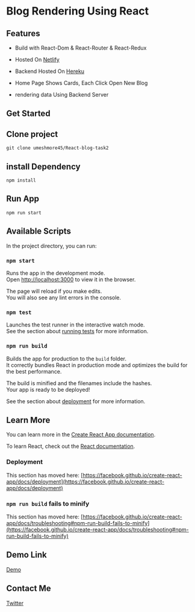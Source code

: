 # Blog Rendering Using React

## Features
- Build with React-Dom & React-Router &  React-Redux

- Hosted On [Netlify](https://www.netlify.com/)

- Backend Hosted On [Hereku](https://www.heroku.com/home)

- Home Page Shows Cards, Each Click Open New Blog

- rendering  data Using  Backend Server 

## Get Started

## Clone project

```
git clone umeshmore45/React-blog-task2
```
## install Dependency

```
npm install
```
## Run App
```
npm run start
```


## Available Scripts

In the project directory, you can run:

### `npm start`

Runs the app in the development mode.\
Open [http://localhost:3000](http://localhost:3000) to view it in the browser.

The page will reload if you make edits.\
You will also see any lint errors in the console.

### `npm test`

Launches the test runner in the interactive watch mode.\
See the section about [running tests](https://facebook.github.io/create-react-app/docs/running-tests) for more information.

### `npm run build`

Builds the app for production to the `build` folder.\
It correctly bundles React in production mode and optimizes the build for the best performance.

The build is minified and the filenames include the hashes.\
Your app is ready to be deployed!

See the section about [deployment](https://facebook.github.io/create-react-app/docs/deployment) for more information.



## Learn More

You can learn more in the [Create React App documentation](https://facebook.github.io/create-react-app/docs/getting-started).

To learn React, check out the [React documentation](https://reactjs.org/).



### Deployment

This section has moved here: [https://facebook.github.io/create-react-app/docs/deployment](https://facebook.github.io/create-react-app/docs/deployment)

### `npm run build` fails to minify

This section has moved here: [https://facebook.github.io/create-react-app/docs/troubleshooting#npm-run-build-fails-to-minify](https://facebook.github.io/create-react-app/docs/troubleshooting#npm-run-build-fails-to-minify)

## Demo Link

 [Demo](https://cocky-kilby-f5037b.netlify.app/)

## Contact Me
[Twitter](https://twitter.com/Iamdvirus45)


